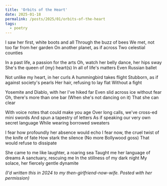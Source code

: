 ```yaml
---
title: 'Orbits of the Heart'
date: 2025-01-18
permalink: /posts/2025/01/orbits-of-the-heart
tags:
  - poetry
---
```


I saw her first, white boots and all
Through the buzz of bees
We met, not too far from her garden
On another planet, as if across
Two celestial counties

In a past life, a passion for the arts
Oh, watch her belly dance, her hips sway
She's the queen of (my) heart(s)
In all of life's matters
Even Russian ballet

Not unlike my heart, in her curls
A hummingbird takes flight
Stubborn, as if against society's pearls
Her hair, refusing to lay flat
Without a fight

Yosemite and Diablo, with her I've hiked far
Even slid across ice without fear
Oh, there's more than one bar
(When she's not dancing on it)
That she can clear

With voice notes that could make you age
Over long calls, we've cross-ed mini swords
And spun a tapestry of letters
As if speaking our very own secret language
While wearing borrowed sweaters

I fear how profoundly her absence would echo
I fear now, the cruel twist of the knife of fate
How stark the silence
(No more Bollywood goss)
That would refuse to dissipate

She came to me like laughter, a roaring sea
Taught me her language of dreams
A sanctuary, rescuing me
In the stillness of my dark night
My solace, her fiercely gentle dynamite

*(I'd written this in 2024 to my then-girlfriend-now-wife. Posted with her permission)*